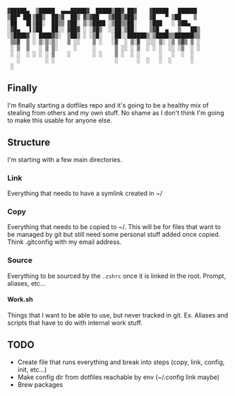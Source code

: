 ```
▓█████▄  ▒█████  ▄▄▄█████▓  █████▒██▓ ██▓    ▓█████   ██████ 
▒██▀ ██▌▒██▒  ██▒▓  ██▒ ▓▒▓██   ▒▓██▒▓██▒    ▓█   ▀ ▒██    ▒ 
░██   █▌▒██░  ██▒▒ ▓██░ ▒░▒████ ░▒██▒▒██░    ▒███   ░ ▓██▄   
░▓█▄   ▌▒██   ██░░ ▓██▓ ░ ░▓█▒  ░░██░▒██░    ▒▓█  ▄   ▒   ██▒
░▒████▓ ░ ████▓▒░  ▒██▒ ░ ░▒█░   ░██░░██████▒░▒████▒▒██████▒▒
 ▒▒▓  ▒ ░ ▒░▒░▒░   ▒ ░░    ▒ ░   ░▓  ░ ▒░▓  ░░░ ▒░ ░▒ ▒▓▒ ▒ ░
 ░ ▒  ▒   ░ ▒ ▒░     ░     ░      ▒ ░░ ░ ▒  ░ ░ ░  ░░ ░▒  ░ ░
 ░ ░  ░ ░ ░ ░ ▒    ░       ░ ░    ▒ ░  ░ ░      ░   ░  ░  ░  
   ░        ░ ░                   ░      ░  ░   ░  ░      ░  
 ░                                                           

```

## Finally
I'm finally starting a dotfiles repo and it's going to be a healthy mix of stealing from others and my own stuff. No shame as I don't think I'm going to make this usable for anyone else.

## Structure
I'm starting with a few main directories.
### Link
Everything that needs to have a symlink created in ~/
### Copy
Everything that needs to be copied to ~/. This will be for files that want to be managed by git but still need some personal stuff added once copied. Think .gitconfig with my email address. 
### Source
Everything to be sourced by the `.zshrc` once it is linked in the root. Prompt, aliases, etc...
#### Work.sh
Things that I want to be able to use, but never tracked in git. Ex. Aliases and scripts that have to do with internal work stuff.
## TODO
- Create file that runs everything and break into steps (copy, link, config, init, etc...)
- Make config dir from dotfiles reachable by env (~/.config link maybe)
- Brew packages

